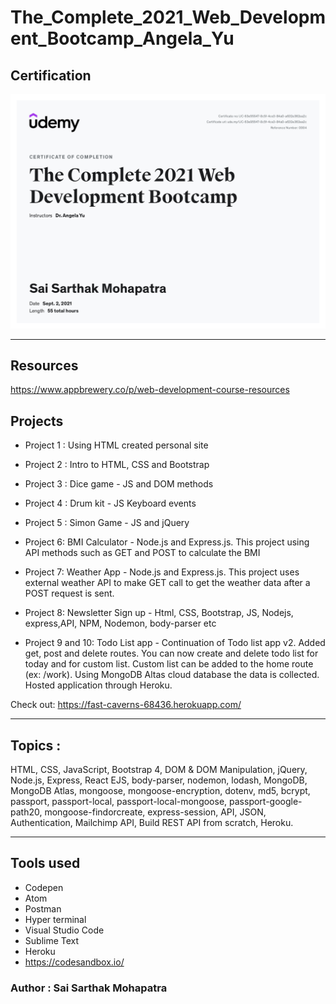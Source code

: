 # The_Complete_2021_Web_Development_Bootcamp_Angela_Yu
## Certification

![Alt text](Web_Development_Certificate.jpg?raw=true "certificate")

-----------------------------------------------------------------------------------------------------------------------------------------------------------------

## Resources

https://www.appbrewery.co/p/web-development-course-resources

## Projects

- Project 1 : Using HTML created personal site 

- Project 2 :  Intro to HTML, CSS and Bootstrap 

- Project 3 : Dice game - JS and DOM methods 

- Project 4 : Drum kit - JS Keyboard events

- Project 5 : Simon Game - JS and jQuery 

- Project 6: BMI Calculator - Node.js and Express.js. This project using API methods such as GET and POST to calculate the BMI

- Project 7: Weather App - Node.js and Express.js. This project uses external weather API to make GET call to get the weather data after a POST request is sent.

- Project 8: Newsletter Sign up - Html, CSS, Bootstrap, JS, Nodejs, express,API, NPM, Nodemon, body-parser etc 

- Project 9 and 10: Todo List app - Continuation of Todo list app v2. Added get, post and delete routes. You can now create and delete todo list for today and for custom list. Custom list can be added to the home route (ex: /work). Using MongoDB Altas cloud database the data is collected. Hosted application through Heroku.

Check out: https://fast-caverns-68436.herokuapp.com/

-----------------------------------------------------------------------------------------------------------------------------------------------------------------

## Topics :
HTML, CSS, JavaScript, Bootstrap 4, DOM & DOM Manipulation, jQuery, Node.js, Express, React EJS, body-parser, nodemon, lodash, MongoDB, MongoDB Atlas, 
mongoose, mongoose-encryption,  dotenv, md5, bcrypt, passport, passport-local, passport-local-mongoose, passport-google-path20, mongoose-findorcreate, express-session, API, JSON, Authentication, Mailchimp API, Build REST API from scratch, Heroku.

-----------------------------------------------------------------------------------------------------------------------------------------------------------------

## Tools used
  * Codepen
  * Atom
  * Postman
  * Hyper terminal
  * Visual Studio Code
  * Sublime Text
  * Heroku
  * https://codesandbox.io/ 


### Author : Sai Sarthak Mohapatra
